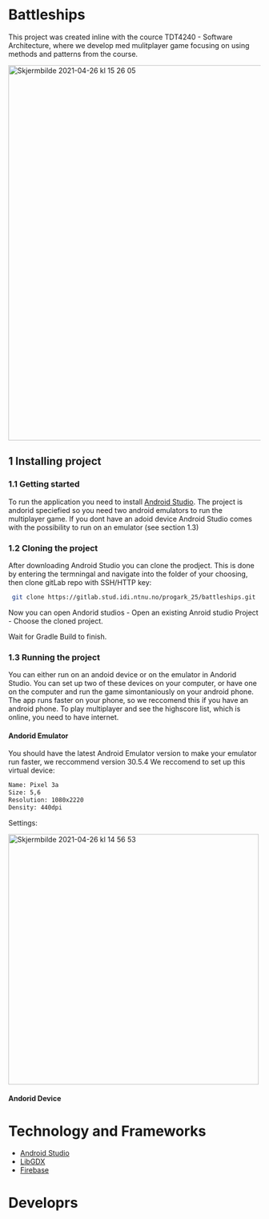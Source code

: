# Battleships<br/>

This project was created inline with the cource TDT4240 - Software Architecture, where we develop med mulitplayer game focusing on using methods and patterns from the course. 

<img width="749" alt="Skjermbilde 2021-04-26 kl  15 26 05" src="https://user-images.githubusercontent.com/69898083/116090023-ba469500-a6a3-11eb-9284-13ed0016c325.png">

## 1 Installing project <br/>
### 1.1 Getting started <br/>
To run the application you need to install [Android Studio](https://developer.android.com/studio/?gclid=CjwKCAjwv4_1BRAhEiwAtMDLsozFvTbQdD1gDDKtKmX58Udj2DvLeoF2hyhyzdcBArlbnsQCdAUq6RoCfMYQAvD_BwE&gclsrc=aw.ds).
The project is andorid speciefied so you need two android emulators to run the multiplayer game. If you dont have an adoid device Android Studio comes with the possibility to run on an emulator (see section 1.3) <br/>

### 1.2 Cloning the project </br>

 After downloading Android Studio you can clone the prodject. This is done by entering the termningal and navigate into the folder of your choosing, then clone gitLab repo with SSH/HTTP key:
 ```bash
  git clone https://gitlab.stud.idi.ntnu.no/progark_25/battleships.git
```

Now you can open Andorid studios -  Open an existing Anroid studio Project - Choose the cloned project.

<div class="text-blue mb-2">
 Wait for Gradle Build to finish.
</div>

### 1.3 Running the project <br>

You can either run on an andoid device or on the emulator in Andorid Studio. You can set up two of these devices on your computer, or have one on the computer and run the game simontaniously on your android phone. The app runs faster on your phone, so we reccomend this if you have an android phone. To play multiplayer and see the highscore list, which is online, you need to have internet. <br/>

#### Andorid Emulator
You should have the latest Android Emulator version to make your emulator run faster, we reccommend version 30.5.4
We reccomend to set up this virtual device: <br/>
```bash
Name: Pixel 3a 
Size: 5,6 
Resolution: 1080x2220 
Density: 440dpi  
```
Settings:

<img width="500" alt="Skjermbilde 2021-04-26 kl  14 56 53" src="https://user-images.githubusercontent.com/69898083/116086086-bd3f8680-a69f-11eb-908d-f26367c43645.png">

#### Andorid Device


# Technology and Frameworks
* [Android Studio](https://developer.android.com/studio/?gclid=CjwKCAjwv4_1BRAhEiwAtMDLsozFvTbQdD1gDDKtKmX58Udj2DvLeoF2hyhyzdcBArlbnsQCdAUq6RoCfMYQAvD_BwE&gclsrc=aw.ds)
* [LibGDX](https://libgdx.com/)
* [Firebase](https://firebase.google.com/)

# Developrs

#





